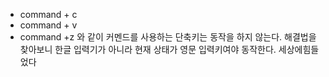 - command + c
- command + v
- command +z
  와 같이 커멘드를 사용하는 단축키는 동작을 하지 않는다.
  해결법을 찾아보니 한글 입력기가 아니라 현재 상태가 영문 입력키여야 동작한다. 세상에힘들었다
